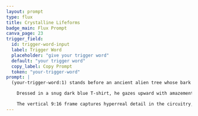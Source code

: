 ```yaml
---
layout: prompt
type: flux
title: Crystalline Lifeforms
badge_main: Flux Prompt
canva_page: 23
trigger_field:
  id: trigger-word-input
  label: Trigger Word
  placeholder: "give your trigger word"
  default: "your trigger word"
  copy_label: Copy Prompt
  token: "your-trigger-word"
prompt: |
  (your-trigger-word:1) stands before an ancient alien tree whose bark is etched with glowing violet circuitry, bioluminescent mist curling through the rainforest around him.

    Dressed in a snug dark blue T-shirt, he gazes upward with amazement as the tree projects cascades of floating magenta and teal holograms that spill light across his face and outstretched hands.

    The vertical 9:16 frame captures hyperreal detail in the circuitry, drifting particles, and the wonder-lit expression that anchors this fusion of nature and alien technology.
---
```

